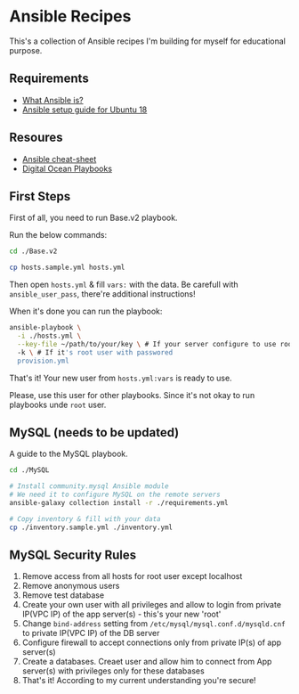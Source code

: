 # Ansible Recipes

This's a collection of Ansible recipes I'm building for myself for educational purpose.

## Requirements

* [What Ansible is?](https://www.youtube.com/watch?v=1id6ERvfozo)
* [Ansible setup guide for Ubuntu 18](https://www.digitalocean.com/community/tutorials/how-to-install-and-configure-ansible-on-ubuntu-18-04)

## Resoures

* [Ansible cheat-sheet](https://www.digitalocean.com/community/cheatsheets/how-to-use-ansible-cheat-sheet-guide)
* [Digital Ocean Playbooks](https://github.com/do-community/ansible-playbooks)

## First Steps

First of all, you need to run Base.v2 playbook.

Run the below commands:

```bash
cd ./Base.v2

cp hosts.sample.yml hosts.yml
```

Then open `hosts.yml` & fill `vars:` with the data. Be carefull with `ansible_user_pass`, there're additional instructions!

When it's done you can run the playbook:

```bash
ansible-playbook \
  -i ./hosts.yml \
  --key-file ~/path/to/your/key \ # If your server configure to use root with key
  -k \ # If it's root user with passwored
  provision.yml
```

That's it! Your new user from `hosts.yml:vars` is ready to use.

Please, use this user for other playbooks. Since it's not okay to run playbooks unde `root` user.

## MySQL (needs to be updated)

A guide to the MySQL playbook.

```bash
cd ./MySQL

# Install community.mysql Ansible module
# We need it to configure MySQL on the remote servers
ansible-galaxy collection install -r ./requirements.yml

# Copy inventory & fill with your data
cp ./inventory.sample.yml ./inventory.yml 
```

## MySQL Security Rules

1. Remove access from all hosts for root user except localhost
2. Remove anonymous users
3. Remove test database
4. Create your own user with all privileges and allow to login from private IP(VPC IP) of the app server(s) - this's your new 'root'
4. Change `bind-address` setting from `/etc/mysql/mysql.conf.d/mysqld.cnf` to private IP(VPC IP) of the DB server
5. Configure firewall to accept connections only from private IP(s) of app server(s)
6. Create a databases. Creaet user and allow him to connect from App server(s) with privileges only for these databases
7. That's it! According to my current understanding you're secure!